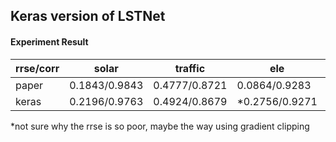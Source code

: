 ## Keras version of LSTNet


#### Experiment Result

| rrse/corr | solar         | traffic       | ele           | er            |
|-----------|---------------|---------------|---------------|---------------|
| paper     | 0.1843/0.9843 | 0.4777/0.8721 | 0.0864/0.9283 | 0.0226/0.9735 |
| keras     | 0.2196/0.9763 | 0.4924/0.8679 | *0.2756/0.9271 | 0.0319/0.9433 |

*not sure why the rrse is so poor, maybe the way using gradient clipping


